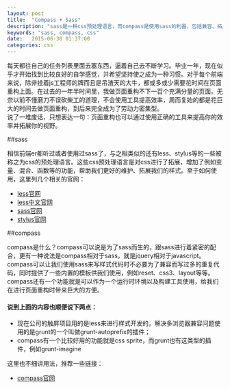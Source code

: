 ```yaml
---
layout: post
title:  "Compass + Sass"
description: "sass是一种css预处理语言，而compass是使用sass的利器，包括兼容、拓展、编译等处理"
keywords: "sass, compass, css"
date:   2015-06-30 01:37:00
categories: css
---
```


每天都往自己的任务列表里面去塞东西，逼着自己去不断学习。毕业一年，现在似乎才开始找到比较良好的自学感觉，并希望坚持使之成为一种习惯。对于每个前端来说，除非挂着js工程师的牌而且是吊渣天的大牛，都或多或少需要花时间在页面重构上面。在过去的一年半时间里，我做页面重构不下一百个充满分量的页面。无奈以前不懂磨刀不误砍柴工的道理，不会使用工具提高效率，周而复始的都是花巨大的时间去做页面重构，到后来完全成为了劳动力密集型。
<br/>
说了一堆废话，只想表达一句：页面重构也可以通过使用正确的工具来提高你的效率并拓展你的视野。


##sass

相信前端er都听过或者使用过sass了，与之相类似的还有less、stylus等的一些被称之为css的预处理语言。这些css预处理语言是对css进行了拓展，增加了例如变量、混合、函数等的功能，帮助我们更好的维护、拓展我们的样式。至于如何使用，这里列几个相关的官网：

- [less官网](http://lesscss.org/)
- [less中文官网](http://less.bootcss.com/)
- [sass官网](http://sass-lang.com/)
- [stylus官网](https://learnboost.github.io/stylus/)


##compass

compass是什么？compass可以说是为了sass而生的，跟sass进行着紧密的配合，更有一种说法是compass相对于sass，就是jquery相对于javascript。compass可以让我们使用sass来写样式代码时不必要为了兼容而写过多的重复代码，同时提供了一些内置的模板供我们使用，例如reset、css3、layout等等。compass还有一个功能就是可以作为一个运行时环境以及构建工具使用，给我们在进行页面重构时带来巨大的方便。

#### 说到上面的内容也顺便说下两点：
- 现在公司的触屏项目用的是less来进行样式开发的，解决多浏览器兼容问题使用的是grunt的一个叫做grunt-autoprefix的插件；
- compass有一个比较好用的功能就是css sprite，而grunt也有这类型的插件，例如grunt-imagine

这里也不细讲用法，推荐一些链接：

- [compass官网](http://compass-style.org/)
